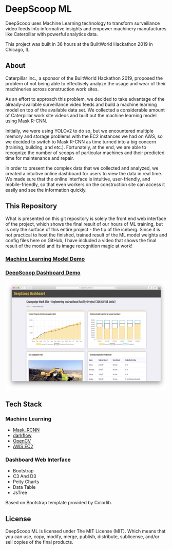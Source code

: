 # DeepScoop ML

DeepScoop uses Machine Learning technology to transform surveillance video feeds into informative insights and empower machinery manufactures like Caterpillar with powerful analytics data.

This project was built in 36 hours at the BuiltWorld Hackathon 2019 in Chicago, IL.

## About

Caterpillar Inc., a sponsor of the BuiltWorld Hackathon 2019, proposed the problem of not being able to effectively analyze the usage and wear of their machineries across construction work sites. 

As an effort to approach this problem, we decided to take advantage of the already-available surveillance video feeds and build a machine learning model on top of the available data set. We collected a considerable amount of Caterpillar work site videos and built out the machine learning model using Mask R-CNN. 

Initially, we were using YOLOv2 to do so, but we encountered multiple memory and storage problems with the EC2 instances we had on AWS, so we decided to switch to Mask R-CNN as time turned into a big concern (training, building, and etc.). Fortunately, at the end, we are able to recognize the number of scoops of particular machines and their predicted time for maintenance and repair. 

In order to present the complex data that we collected and analyzed, we created a intuitive online dashboard for users to view the data in real time. We made sure that the online interface is intuitive, user-friendly, and mobile-friendly, so that even workers on the construction site can access it easily and see the information quickly.

## This Repository

What is presented on this git repository is solely the front end web interface of the project, which shows the final result of our hours of ML training, but is only the surface of this entire project - the tip of the iceberg. Since it is not practical to host the finished, trained result of the ML model weights and config files here on GitHub, I have included a video that shows the final result of the model and its image recognition magic at work!

### [Machine Learning Model Demo](http://www.youtube.com/watch?v=VeZQd6s9tDI)

### [DeepScoop Dashboard Demo](https://pkgamma.github.io/deepscoop-ml/)

[![DeepScoop Dashboard Demo - BuiltWorlds Hackathon 2019](web_demo.png)](https://pkgamma.github.io/deepscoop-ml/)

## Tech Stack

### Machine Learning

- [Mask_RCNN](https://github.com/matterport/Mask_RCNN)
- [darkflow](https://github.com/thtrieu/darkflow)
- [OpenCV](https://opencv.org/)
- [AWS EC2](https://aws.amazon.com/ec2/)

### Dashboard Web Interface

- Bootstrap
- C3 And D3
- Peity Charts
- Data Table
- JsTree

Based on Bootstrap template provided by Colorlib.

## License

DeepScoop ML is licensed under The MIT License (MIT). Which means that you can use, copy, modify, merge, publish, distribute, sublicense, and/or sell copies of the final products.